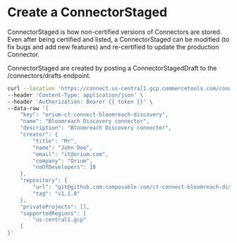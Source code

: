 # Create a ConnectorStaged

ConnectorStaged is how non-certified versions of Connectors are stored. Even after being certified and listed, a ConnectorStaged can be modified (to fix bugs and add new features) and re-certified to update the production Connector.

ConnectorStaged are created by posting a ConnectorStagedDraft to the /connectors/drafts endpoint.

```bash
curl --location 'https://connect.us-central1.gcp.commercetools.com/connectors/drafts' \
--header 'Content-Type: application/json' \
--header 'Authorization: Bearer {{ token }}' \
--data-raw '{
    "key": "orium-ct-connect-bloomreach-discovery",
    "name": "Bloomreach Discovery connector",
    "description": "Bloomreach Discovery connector",
    "creator": {
        "title": "Mr",
        "name": "John Doe",
        "email": "it@orium.com",
        "company": "Orium",
        "noOfDevelopers": 10
    },
    "repository": {
        "url": "git@github.com:composable-com/ct-connect-bloomreach-discovery.git",
        "tag": "v1.1.0"
    },
    "privateProjects": [],
    "supportedRegions": [
        "us-central1.gcp"
    ]
}'
```
